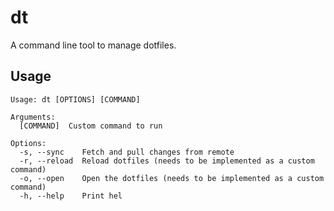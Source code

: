 # dt

A command line tool to manage dotfiles.

## Usage

```
Usage: dt [OPTIONS] [COMMAND]

Arguments:
  [COMMAND]  Custom command to run

Options:
  -s, --sync    Fetch and pull changes from remote
  -r, --reload  Reload dotfiles (needs to be implemented as a custom command)
  -o, --open    Open the dotfiles (needs to be implemented as a custom command)
  -h, --help    Print hel
```
